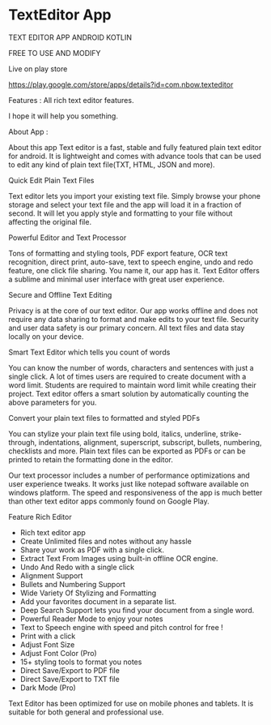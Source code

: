 # TextEditor App
TEXT EDITOR APP ANDROID KOTLIN

FREE TO USE AND MODIFY

Live on play store

https://play.google.com/store/apps/details?id=com.nbow.texteditor






Features :
All rich text editor features.

I hope it will help you something.


About App :


About this app
Text editor is a fast, stable and fully featured plain text editor for android. It is lightweight and comes with advance tools that can be used to edit any kind of plain text file(TXT, HTML, JSON and more).

Quick Edit Plain Text Files

Text editor lets you import your existing text file. Simply browse your phone storage and select your text file and the app will load it in a fraction of second. It will let you apply style and formatting to your file without affecting the original file.

Powerful Editor and Text Processor

Tons of formatting and styling tools, PDF export feature, OCR text recognition, direct print, auto-save, text to speech engine, undo and redo feature, one click file sharing. You name it, our app has it. Text Editor offers a sublime and minimal user interface with great user experience.

Secure and Offline Text Editing

Privacy is at the core of our text editor. Our app works offline and does not require any data sharing to format and make edits to your text file. Security and user data safety is our primary concern. All text files and data stay locally on your device.

Smart Text Editor which tells you count of words

You can know the number of words, characters and sentences with just a single click. A lot of times users are required to create document with a word limit. Students are required to maintain word limit while creating their project. Text editor offers a smart solution by automatically counting the above parameters for you.

Convert your plain text files to formatted and styled PDFs

You can stylize your plain text file using bold, italics, underline, strike-through, indentations, alignment, superscript, subscript, bullets, numbering, checklists and more. Plain text files can be exported as PDFs or can be printed to retain the formatting done in the editor.

Our text processor includes a number of performance optimizations and user experience tweaks. It works just like notepad software available on windows platform. The speed and responsiveness of the app is much better than other text editor apps commonly found on Google Play.

Feature Rich Editor

+ Rich text editor app
+ Create Unlimited files and notes without any hassle
+ Share your work as PDF with a single click.
+ Extract Text From Images using built-in offline OCR engine.
+ Undo And Redo with a single click
+ Alignment Support
+ Bullets and Numbering Support
+ Wide Variety Of Stylizing and Formatting
+ Add your favorites document in a separate list.
+ Deep Search Support lets you find your document from a single word.
+ Powerful Reader Mode to enjoy your notes
+ Text to Speech engine with speed and pitch control for free !
+ Print with a click
+ Adjust Font Size
+ Adjust Font Color (Pro)
+ 15+ styling tools to format you notes
+ Direct Save/Export to PDF file
+ Direct Save/Export to TXT file
+ Dark Mode (Pro)

Text Editor has been optimized for use on mobile phones and tablets. It is suitable for both general and professional use.
